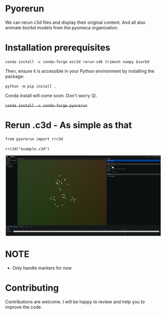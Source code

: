 # Pyorerun
We can rerun c3d files and display their original content.
And all also animate biorbd models from the pyomeca organization.

# Installation prerequisites
``` conda install -c conda-forge ezc3d rerun-sdk trimesh numpy biorbd ```

Then, ensure it is accessible in your Python environment by installing the package:

``` python -m pip install . ```

Conda install will come soon. Don't worry 😊.

~~``` conda install -c conda-forge pyorerun ```~~

# Rerun .c3d - As simple as that

``` python3
from pyorerun import rrc3d

rrc3d("example.c3d")
```

<p align="center">
    <img
      src="docs/rerun-c3d-viewer.png"
      alt="logo"
      width="500"
    />
</p>

# NOTE
- Only handle markers for now

# Contributing
Contributions are welcome. I will be happy to review and help you to improve the code.

